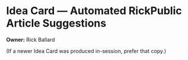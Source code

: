 # Idea Card — Automated RickPublic Article Suggestions
**Owner:** Rick Ballard

(If a newer Idea Card was produced in-session, prefer that copy.)
